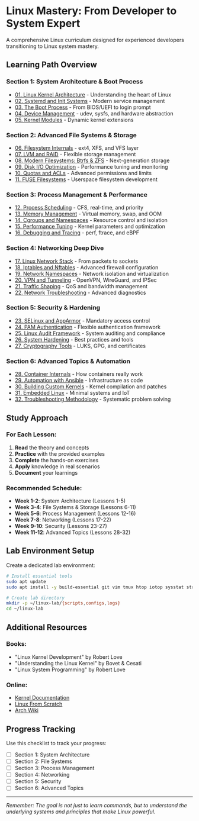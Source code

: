 # Linux Mastery: From Developer to System Expert

A comprehensive Linux curriculum designed for experienced developers transitioning to Linux system mastery.

## Learning Path Overview

### Section 1: System Architecture & Boot Process
- [01. Linux Kernel Architecture](01-kernel-architecture.md) - Understanding the heart of Linux
- [02. Systemd and Init Systems](02-systemd-init.md) - Modern service management
- [03. The Boot Process](03-boot-process.md) - From BIOS/UEFI to login prompt
- [04. Device Management](04-device-management.md) - udev, sysfs, and hardware abstraction
- [05. Kernel Modules](05-kernel-modules.md) - Dynamic kernel extensions

### Section 2: Advanced File Systems & Storage
- [06. Filesystem Internals](06-filesystem-internals.md) - ext4, XFS, and VFS layer
- [07. LVM and RAID](07-lvm-raid.md) - Flexible storage management
- [08. Modern Filesystems: Btrfs & ZFS](08-btrfs-zfs.md) - Next-generation storage
- [09. Disk I/O Optimization](09-disk-optimization.md) - Performance tuning and monitoring
- [10. Quotas and ACLs](10-quotas-acls.md) - Advanced permissions and limits
- [11. FUSE Filesystems](11-fuse-filesystems.md) - Userspace filesystem development

### Section 3: Process Management & Performance
- [12. Process Scheduling](12-process-scheduling.md) - CFS, real-time, and priority
- [13. Memory Management](13-memory-management.md) - Virtual memory, swap, and OOM
- [14. Cgroups and Namespaces](14-cgroups-namespaces.md) - Resource control and isolation
- [15. Performance Tuning](15-performance-tuning.md) - Kernel parameters and optimization
- [16. Debugging and Tracing](16-debugging-tracing.md) - perf, ftrace, and eBPF

### Section 4: Networking Deep Dive
- [17. Linux Network Stack](17-network-stack.md) - From packets to sockets
- [18. Iptables and Nftables](18-iptables-nftables.md) - Advanced firewall configuration
- [19. Network Namespaces](19-network-namespaces.md) - Network isolation and virtualization
- [20. VPN and Tunneling](20-vpn-tunneling.md) - OpenVPN, WireGuard, and IPSec
- [21. Traffic Shaping](21-traffic-shaping.md) - QoS and bandwidth management
- [22. Network Troubleshooting](22-network-troubleshooting.md) - Advanced diagnostics

### Section 5: Security & Hardening
- [23. SELinux and AppArmor](23-selinux-apparmor.md) - Mandatory access control
- [24. PAM Authentication](24-pam-authentication.md) - Flexible authentication framework
- [25. Linux Audit Framework](25-audit-framework.md) - System auditing and compliance
- [26. System Hardening](26-hardening-practices.md) - Best practices and tools
- [27. Cryptography Tools](27-cryptography-tools.md) - LUKS, GPG, and certificates

### Section 6: Advanced Topics & Automation
- [28. Container Internals](28-containers-internals.md) - How containers really work
- [29. Automation with Ansible](29-automation-ansible.md) - Infrastructure as code
- [30. Building Custom Kernels](30-custom-kernels.md) - Kernel compilation and patches
- [31. Embedded Linux](31-embedded-linux.md) - Minimal systems and IoT
- [32. Troubleshooting Methodology](32-troubleshooting-methodology.md) - Systematic problem solving

## Study Approach

### For Each Lesson:
1. **Read** the theory and concepts
2. **Practice** with the provided examples
3. **Complete** the hands-on exercises
4. **Apply** knowledge in real scenarios
5. **Document** your learnings

### Recommended Schedule:
- **Week 1-2**: System Architecture (Lessons 1-5)
- **Week 3-4**: File Systems & Storage (Lessons 6-11)
- **Week 5-6**: Process Management (Lessons 12-16)
- **Week 7-8**: Networking (Lessons 17-22)
- **Week 9-10**: Security (Lessons 23-27)
- **Week 11-12**: Advanced Topics (Lessons 28-32)

## Lab Environment Setup

Create a dedicated lab environment:
```bash
# Install essential tools
sudo apt update
sudo apt install -y build-essential git vim tmux htop iotop sysstat strace ltrace

# Create lab directory
mkdir -p ~/linux-lab/{scripts,configs,logs}
cd ~/linux-lab
```

## Additional Resources

### Books:
- "Linux Kernel Development" by Robert Love
- "Understanding the Linux Kernel" by Bovet & Cesati
- "Linux System Programming" by Robert Love

### Online:
- [Kernel Documentation](https://www.kernel.org/doc/html/latest/)
- [Linux From Scratch](http://www.linuxfromscratch.org/)
- [Arch Wiki](https://wiki.archlinux.org/)

## Progress Tracking

Use this checklist to track your progress:

- [ ] Section 1: System Architecture
- [ ] Section 2: File Systems
- [ ] Section 3: Process Management
- [ ] Section 4: Networking
- [ ] Section 5: Security
- [ ] Section 6: Advanced Topics

---

*Remember: The goal is not just to learn commands, but to understand the underlying systems and principles that make Linux powerful.*